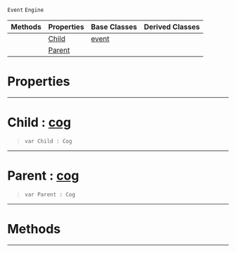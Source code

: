  `Event` `Engine`



|Methods|Properties|Base Classes|Derived Classes|
|---|---|---|---|
| |[ Child](https://plasmaengine.github.io/PlasmaDocs/Plasma1/C++/code_reference/class_reference/hierarchyevent.markdown#child-plasma-engine-docume)|[event](https://plasmaengine.github.io/PlasmaDocs/Plasma1/C++/code_reference/class_reference/event.markdown)| |
| |[ Parent](https://plasmaengine.github.io/PlasmaDocs/Plasma1/C++/code_reference/class_reference/hierarchyevent.markdown#parent-plasma-engine-docum)| | |


 #  Properties


---  
 #  Child : [cog](https://plasmaengine.github.io/PlasmaDocs/Plasma1/C++/code_reference/class_reference/cog.markdown)

> 
> ``` lang=cpp, name=Lightning
> var Child : Cog


---  
 #  Parent : [cog](https://plasmaengine.github.io/PlasmaDocs/Plasma1/C++/code_reference/class_reference/cog.markdown)

> 
> ``` lang=cpp, name=Lightning
> var Parent : Cog


---  
 #  Methods


---  
 

 